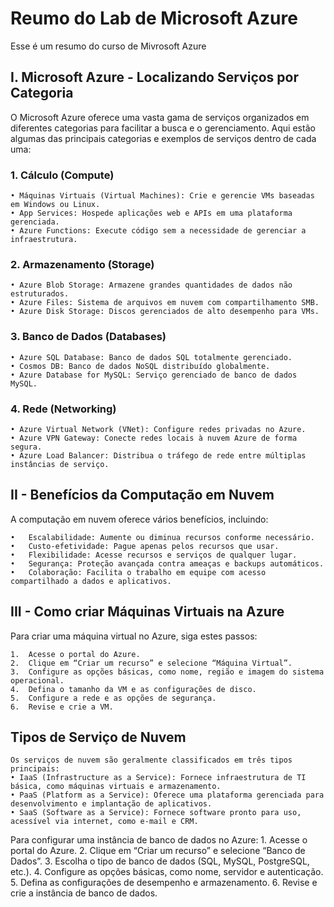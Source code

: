 
# Reumo do Lab de Microsoft Azure 

Esse é um resumo do curso de Mivrosoft Azure

## I. Microsoft Azure - Localizando Serviços por Categoria
O Microsoft Azure oferece uma vasta gama de serviços organizados em diferentes categorias para facilitar a busca e o gerenciamento. Aqui estão algumas das principais categorias e exemplos de serviços dentro de cada uma:

### 1.	Cálculo (Compute)
    • Máquinas Virtuais (Virtual Machines): Crie e gerencie VMs baseadas em Windows ou Linux.
    • App Services: Hospede aplicações web e APIs em uma plataforma gerenciada.
    • Azure Functions: Execute código sem a necessidade de gerenciar a infraestrutura.
### 2.	Armazenamento (Storage)
    • Azure Blob Storage: Armazene grandes quantidades de dados não estruturados.
	• Azure Files: Sistema de arquivos em nuvem com compartilhamento SMB.
    • Azure Disk Storage: Discos gerenciados de alto desempenho para VMs.
### 3.	Banco de Dados (Databases)
    • Azure SQL Database: Banco de dados SQL totalmente gerenciado.
    • Cosmos DB: Banco de dados NoSQL distribuído globalmente.
    • Azure Database for MySQL: Serviço gerenciado de banco de dados MySQL.
### 4.	Rede (Networking)
    • Azure Virtual Network (VNet): Configure redes privadas no Azure.
    • Azure VPN Gateway: Conecte redes locais à nuvem Azure de forma segura.
    • Azure Load Balancer: Distribua o tráfego de rede entre múltiplas instâncias de serviço.

## II - Benefícios da Computação em Nuvem
A computação em nuvem oferece vários benefícios, incluindo:

    •	Escalabilidade: Aumente ou diminua recursos conforme necessário.
    •	Custo-efetividade: Pague apenas pelos recursos que usar.
    •	Flexibilidade: Acesse recursos e serviços de qualquer lugar.
    •	Segurança: Proteção avançada contra ameaças e backups automáticos.
    •	Colaboração: Facilita o trabalho em equipe com acesso compartilhado a dados e aplicativos.

## III - Como criar Máquinas Virtuais na Azure
Para criar uma máquina virtual no Azure, siga estes passos:

    1.	Acesse o portal do Azure.
    2.	Clique em “Criar um recurso” e selecione “Máquina Virtual”.
    3.	Configure as opções básicas, como nome, região e imagem do sistema operacional.
    4.	Defina o tamanho da VM e as configurações de disco.
    5.	Configure a rede e as opções de segurança.
    6.	Revise e crie a VM.

## Tipos de Serviço de Nuvem
    Os serviços de nuvem são geralmente classificados em três tipos principais:
    • IaaS (Infrastructure as a Service): Fornece infraestrutura de TI básica, como máquinas virtuais e armazenamento.
    • PaaS (Platform as a Service): Oferece uma plataforma gerenciada para desenvolvimento e implantação de aplicativos.
    • SaaS (Software as a Service): Fornece software pronto para uso, acessível via internet, como e-mail e CRM.

Para configurar uma instância de banco de dados no Azure:
    1.	Acesse o portal do Azure.
    2.	Clique em “Criar um recurso” e selecione “Banco de Dados”.
    3.	Escolha o tipo de banco de dados (SQL, MySQL, PostgreSQL, etc.).
    4.	Configure as opções básicas, como nome, servidor e autenticação.
    5.	Defina as configurações de desempenho e armazenamento.
    6.	Revise e crie a instância de banco de dados.
